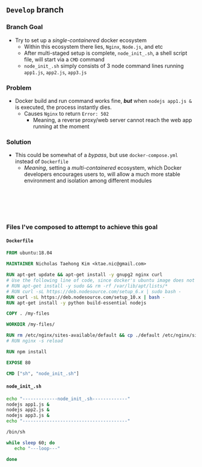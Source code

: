## `Develop` branch

### Branch Goal
 - Try to set up a *single-containered* docker ecosystem
   - Within this ecosystem there lies, `Nginx`, `Node.js`, and etc
   - After multi-staged setup is complete, `node_init_.sh`, a shell script file, will start via a `CMD` command
   - `node_init_.sh` simply consists of 3 node command lines running `app1.js`, `app2.js`, `app3.js`


### Problem
 - Docker build and run command works fine, ***but*** when `nodejs app1.js &` is executed, the process instantly dies.
   - Causes `Nginx` to return `Error: 502`
      - Meaning, a reverse proxy/web server cannot reach the web app running at the moment

### Solution
 - This could be somewhat of a *bypass*, but use `docker-compose.yml` instead of `Dockerfile`
   - *Meaning*, setting a *multi-containered* ecosystem, which Docker developers encourages users to, will allow a much more stable environment and isolation among different modules

<br></br>
<br></br>

### Files I've composed to attempt to achieve this goal

#### `Dockerfile`
```Dockerfile
FROM ubuntu:18.04

MAINTAINER Nicholas Taehong Kim <ktae.nic@gmail.com>

RUN apt-get update && apt-get install -y gnupg2 nginx curl
# Use the following line of code, since docker's ubuntu image does not contain 'sudo'
# RUN apt-get install -y sudo && rm -rf /var/lib/apt/lists/*
# RUN curl -sL https://deb.nodesource.com/setup_6.x | sudo bash -
RUN curl -sL https://deb.nodesource.com/setup_10.x | bash -
RUN apt-get install -y python build-essential nodejs

COPY . /my-files

WORKDIR /my-files/

RUN rm /etc/nginx/sites-available/default && cp ./default /etc/nginx/sites-available/default
# RUN nginx -s reload

RUN npm install

EXPOSE 80

CMD ["sh", "node_init_.sh"]
```

#### `node_init_.sh`
```sh
echo "-------------node_init_.sh-------------"
nodejs app1.js &
nodejs app2.js &
nodejs app3.js &
echo "---------------------------------------"

/bin/sh

while sleep 60; do
   echo "---loop---"

done
```

